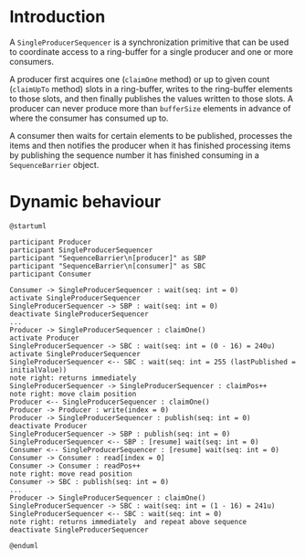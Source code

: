# Introduction

A `SingleProducerSequencer` is a synchronization primitive that can be used to coordinate access to a ring-buffer
for a single producer and one or more consumers.

A producer first acquires one (`claimOne` method) or up to given count (`claimUpTo` method) slots in a ring-buffer,
writes to the ring-buffer elements to those slots, and then finally publishes the values written to those slots.
A producer can never produce more than `bufferSize` elements in advance of where the consumer has consumed up to.

A consumer then waits for certain elements to be published, processes the items and then notifies the producer
when it has finished processing items by publishing the sequence number it has finished consuming in a `SequenceBarrier`
object.

# Dynamic behaviour

```plantuml
@startuml

participant Producer
participant SingleProducerSequencer
participant "SequenceBarrier\n[producer]" as SBP 
participant "SequenceBarrier\n[consumer]" as SBC
participant Consumer

Consumer -> SingleProducerSequencer : wait(seq: int = 0)
activate SingleProducerSequencer
SingleProducerSequencer -> SBP : wait(seq: int = 0)
deactivate SingleProducerSequencer
...
Producer -> SingleProducerSequencer : claimOne()
activate Producer
SingleProducerSequencer -> SBC : wait(seq: int = (0 - 16) = 240u)
activate SingleProducerSequencer
SingleProducerSequencer <-- SBC : wait(seq: int = 255 (lastPublished = initialValue))
note right: returns immediately
SingleProducerSequencer -> SingleProducerSequencer : claimPos++
note right: move claim position
Producer <-- SingleProducerSequencer : claimOne()
Producer -> Producer : write(index = 0)
Producer -> SingleProducerSequencer : publish(seq: int = 0)
deactivate Producer
SingleProducerSequencer -> SBP : publish(seq: int = 0)
SingleProducerSequencer <-- SBP : [resume] wait(seq: int = 0)
Consumer <-- SingleProducerSequencer : [resume] wait(seq: int = 0)
Consumer -> Consumer : read[index = 0]
Consumer -> Consumer : readPos++
note right: move read position
Consumer -> SBC : publish(seq: int = 0)
...
Producer -> SingleProducerSequencer : claimOne()
SingleProducerSequencer -> SBC : wait(seq: int = (1 - 16) = 241u)
SingleProducerSequencer <-- SBC : wait(seq: int = 0)
note right: returns immediately  and repeat above sequence
deactivate SingleProducerSequencer

@enduml
```
